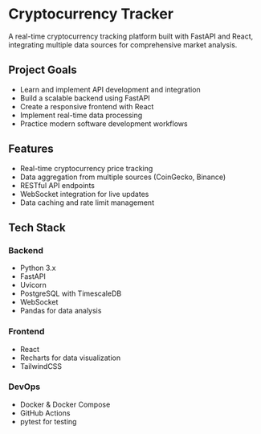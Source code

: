 # Cryptocurrency Tracker

A real-time cryptocurrency tracking platform built with FastAPI and React, integrating multiple data sources for comprehensive market analysis.

## Project Goals
- Learn and implement API development and integration
- Build a scalable backend using FastAPI
- Create a responsive frontend with React
- Implement real-time data processing
- Practice modern software development workflows

## Features
- Real-time cryptocurrency price tracking
- Data aggregation from multiple sources (CoinGecko, Binance)
- RESTful API endpoints
- WebSocket integration for live updates
- Data caching and rate limit management

## Tech Stack
### Backend
- Python 3.x
- FastAPI
- Uvicorn
- PostgreSQL with TimescaleDB
- WebSocket
- Pandas for data analysis

### Frontend
- React
- Recharts for data visualization
- TailwindCSS

### DevOps
- Docker & Docker Compose
- GitHub Actions
- pytest for testing